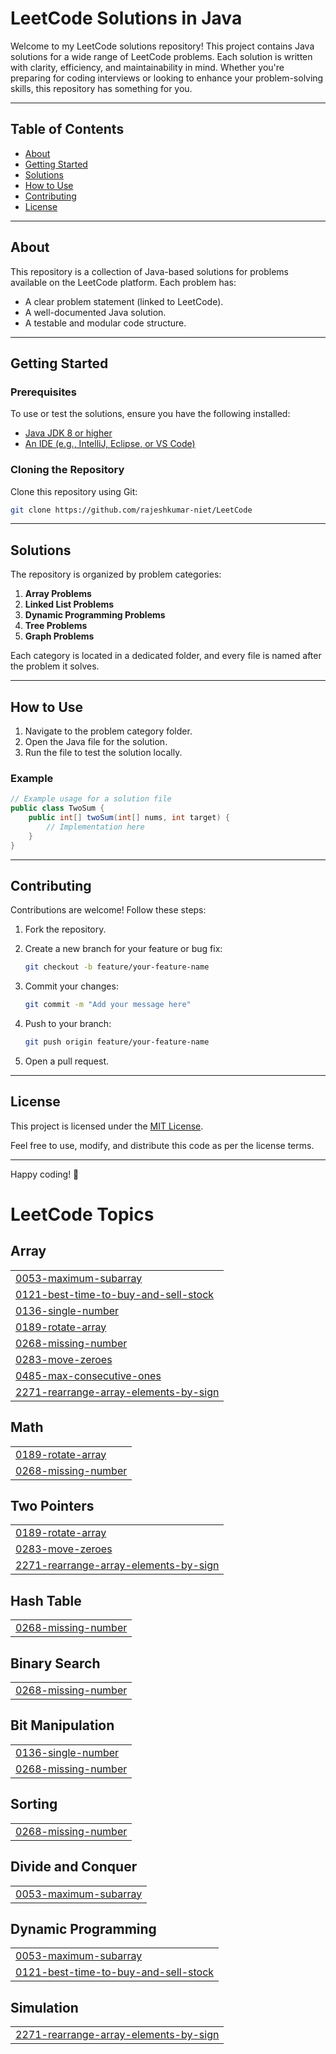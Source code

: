 # LeetCode Solutions in Java

Welcome to my LeetCode solutions repository! This project contains Java solutions for a wide range of LeetCode problems. Each solution is written with clarity, efficiency, and maintainability in mind. Whether you're preparing for coding interviews or looking to enhance your problem-solving skills, this repository has something for you.

---

## Table of Contents

- [About](#about)
- [Getting Started](#getting-started)
- [Solutions](#solutions)
- [How to Use](#how-to-use)
- [Contributing](#contributing)
- [License](#license)

---

## About

This repository is a collection of Java-based solutions for problems available on the LeetCode platform. Each problem has:

- A clear problem statement (linked to LeetCode).
- A well-documented Java solution.
- A testable and modular code structure.

---

## Getting Started

### Prerequisites

To use or test the solutions, ensure you have the following installed:

- [Java JDK 8 or higher](https://www.oracle.com/java/technologies/javase-jdk11-downloads.html)
- [An IDE (e.g., IntelliJ, Eclipse, or VS Code)](https://code.visualstudio.com/)

### Cloning the Repository

Clone this repository using Git:

```bash
git clone https://github.com/rajeshkumar-niet/LeetCode
```

---

## Solutions

The repository is organized by problem categories:

1. **Array Problems**
2. **Linked List Problems**
3. **Dynamic Programming Problems**
4. **Tree Problems**
5. **Graph Problems**

Each category is located in a dedicated folder, and every file is named after the problem it solves.

---

## How to Use

1. Navigate to the problem category folder.
2. Open the Java file for the solution.
3. Run the file to test the solution locally.

### Example

```java
// Example usage for a solution file
public class TwoSum {
    public int[] twoSum(int[] nums, int target) {
        // Implementation here
    }
}
```

---

## Contributing

Contributions are welcome! Follow these steps:

1. Fork the repository.
2. Create a new branch for your feature or bug fix:

    ```bash
    git checkout -b feature/your-feature-name
    ```

3. Commit your changes:

    ```bash
    git commit -m "Add your message here"
    ```

4. Push to your branch:

    ```bash
    git push origin feature/your-feature-name
    ```

5. Open a pull request.

---

## License

This project is licensed under the [MIT License](LICENSE).

Feel free to use, modify, and distribute this code as per the license terms.

---

Happy coding! 🎉

<!---LeetCode Topics Start-->
# LeetCode Topics
## Array
|  |
| ------- |
| [0053-maximum-subarray](https://github.com/rajeshkumar-niet/LeetCode/tree/master/0053-maximum-subarray) |
| [0121-best-time-to-buy-and-sell-stock](https://github.com/rajeshkumar-niet/LeetCode/tree/master/0121-best-time-to-buy-and-sell-stock) |
| [0136-single-number](https://github.com/rajeshkumar-niet/LeetCode/tree/master/0136-single-number) |
| [0189-rotate-array](https://github.com/rajeshkumar-niet/LeetCode/tree/master/0189-rotate-array) |
| [0268-missing-number](https://github.com/rajeshkumar-niet/LeetCode/tree/master/0268-missing-number) |
| [0283-move-zeroes](https://github.com/rajeshkumar-niet/LeetCode/tree/master/0283-move-zeroes) |
| [0485-max-consecutive-ones](https://github.com/rajeshkumar-niet/LeetCode/tree/master/0485-max-consecutive-ones) |
| [2271-rearrange-array-elements-by-sign](https://github.com/rajeshkumar-niet/LeetCode/tree/master/2271-rearrange-array-elements-by-sign) |
## Math
|  |
| ------- |
| [0189-rotate-array](https://github.com/rajeshkumar-niet/LeetCode/tree/master/0189-rotate-array) |
| [0268-missing-number](https://github.com/rajeshkumar-niet/LeetCode/tree/master/0268-missing-number) |
## Two Pointers
|  |
| ------- |
| [0189-rotate-array](https://github.com/rajeshkumar-niet/LeetCode/tree/master/0189-rotate-array) |
| [0283-move-zeroes](https://github.com/rajeshkumar-niet/LeetCode/tree/master/0283-move-zeroes) |
| [2271-rearrange-array-elements-by-sign](https://github.com/rajeshkumar-niet/LeetCode/tree/master/2271-rearrange-array-elements-by-sign) |
## Hash Table
|  |
| ------- |
| [0268-missing-number](https://github.com/rajeshkumar-niet/LeetCode/tree/master/0268-missing-number) |
## Binary Search
|  |
| ------- |
| [0268-missing-number](https://github.com/rajeshkumar-niet/LeetCode/tree/master/0268-missing-number) |
## Bit Manipulation
|  |
| ------- |
| [0136-single-number](https://github.com/rajeshkumar-niet/LeetCode/tree/master/0136-single-number) |
| [0268-missing-number](https://github.com/rajeshkumar-niet/LeetCode/tree/master/0268-missing-number) |
## Sorting
|  |
| ------- |
| [0268-missing-number](https://github.com/rajeshkumar-niet/LeetCode/tree/master/0268-missing-number) |
## Divide and Conquer
|  |
| ------- |
| [0053-maximum-subarray](https://github.com/rajeshkumar-niet/LeetCode/tree/master/0053-maximum-subarray) |
## Dynamic Programming
|  |
| ------- |
| [0053-maximum-subarray](https://github.com/rajeshkumar-niet/LeetCode/tree/master/0053-maximum-subarray) |
| [0121-best-time-to-buy-and-sell-stock](https://github.com/rajeshkumar-niet/LeetCode/tree/master/0121-best-time-to-buy-and-sell-stock) |
## Simulation
|  |
| ------- |
| [2271-rearrange-array-elements-by-sign](https://github.com/rajeshkumar-niet/LeetCode/tree/master/2271-rearrange-array-elements-by-sign) |
<!---LeetCode Topics End-->